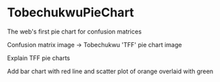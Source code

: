 # TobechukwuPieChart
The web's first pie chart for confusion matrices


Confusion matrix image -> Tobechukwu 'TFF' pie chart image

Explain TFF pie charts

Add bar chart with red line and scatter plot of orange overlaid with green

